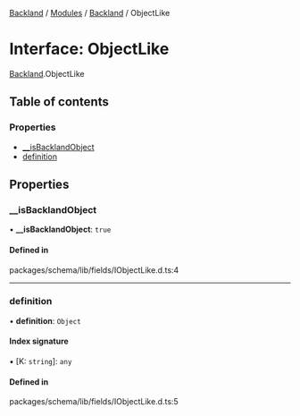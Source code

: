 [Backland](../README.md) / [Modules](../modules.md) / [Backland](../modules/Backland.md) / ObjectLike

# Interface: ObjectLike

[Backland](../modules/Backland.md).ObjectLike

## Table of contents

### Properties

- [\_\_isBacklandObject](Backland.ObjectLike.md#__isbacklandobject)
- [definition](Backland.ObjectLike.md#definition)

## Properties

### \_\_isBacklandObject

• **\_\_isBacklandObject**: ``true``

#### Defined in

packages/schema/lib/fields/IObjectLike.d.ts:4

___

### definition

• **definition**: `Object`

#### Index signature

▪ [K: `string`]: `any`

#### Defined in

packages/schema/lib/fields/IObjectLike.d.ts:5
